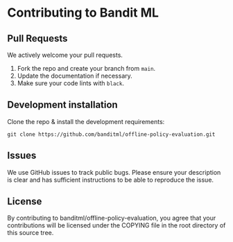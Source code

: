 # Contributing to Bandit ML

## Pull Requests
We actively welcome your pull requests.

1. Fork the repo and create your branch from `main`.
2. Update the documentation if necessary.
3. Make sure your code lints with `black`.

## Development installation
Clone the repo & install the development requirements:
```
git clone https://github.com/banditml/offline-policy-evaluation.git
```

## Issues
We use GitHub issues to track public bugs. Please ensure your description is
clear and has sufficient instructions to be able to reproduce the issue.

## License
By contributing to banditml/offline-policy-evaluation, you agree that your
contributions will be licensed under the COPYING file in the root directory of this source tree.